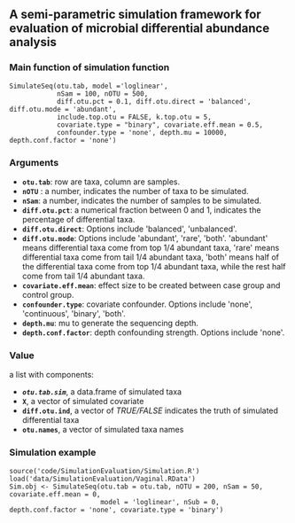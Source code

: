 ## A semi-parametric simulation framework for evaluation of microbial differential abundance analysis

### Main function of simulation function
```
SimulateSeq(otu.tab, model ='loglinear',
            nSam = 100, nOTU = 500, 
            diff.otu.pct = 0.1, diff.otu.direct = 'balanced', diff.otu.mode = 'abundant',
            include.top.otu = FALSE, k.top.otu = 5, 
            covariate.type = "binary", covariate.eff.mean = 0.5, 
            confounder.type = 'none', depth.mu = 10000, depth.conf.factor = 'none')
```

### Arguments
- **`otu.tab`**:     row are taxa, column are samples.   
- **`nOTU`** :    a number, indicates the number of taxa to be simulated.  
- **`nSam`**:     a number, indicates the number of samples to be simulated.   
- **`diff.otu.pct`**:     a numerical fraction between 0 and 1, indicates the percentage of differential taxa.   
- **`diff.otu.direct`**:     Options include 'balanced', 'unbalanced'.  
- **`diff.otu.mode`**:    Options include 'abundant', 'rare', 'both'. 'abundant' means differential taxa come from top 1/4 abundant taxa, 'rare' means differential taxa come from tail 1/4 abundant taxa, 'both' means half of the differential taxa come from top 1/4 abundant taxa, while the rest half come from tail 1/4 abundant taxa.  
- **`covariate.eff.mean`**:     effect size to be created between case group and control group.   
- **`confounder.type`**:     covariate confounder. Options include 'none',  'continuous', 'binary', 'both'.   
- **`depth.mu`**:     mu to generate the sequencing depth.  
- **`depth.conf.factor`**:    depth confounding strength. Options include 'none'.  


### Value 
a list with components:
-  ***`otu.tab.sim`***, a data.frame of simulated taxa
- **`X`**, a vector of simulated covariate
- **`diff.otu.ind`**, a vector of *TRUE/FALSE* indicates the truth of simulated differential taxa
- **`otu.names`**, a vector of simulated taxa names

### Simulation example
```
source('code/SimulationEvaluation/Simulation.R')
load('data/SimulationEvaluation/Vaginal.RData')
Sim.obj <- SimulateSeq(otu.tab = otu.tab, nOTU = 200, nSam = 50, covariate.eff.mean = 0, 
                       model = 'loglinear', nSub = 0, depth.conf.factor = 'none', covariate.type = 'binary')
```



